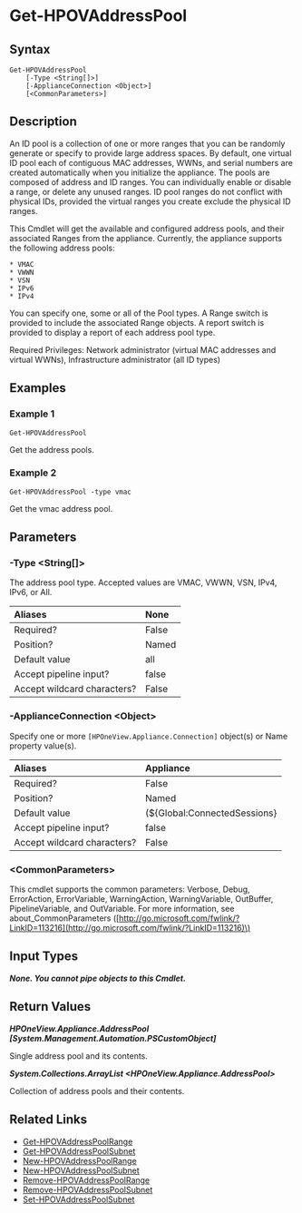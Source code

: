 ﻿---
description: Retrieve address pool information.
---

# Get-HPOVAddressPool

## Syntax

```text
Get-HPOVAddressPool
    [-Type <String[]>]
    [-ApplianceConnection <Object>]
    [<CommonParameters>]
```

## Description

An ID pool is a collection of one or more ranges that you can be randomly generate or specify to provide large address spaces. By default, one virtual ID pool each of contiguous MAC addresses, WWNs, and serial numbers are created automatically when you initialize the appliance. The pools are composed of address and ID ranges. You can individually enable or disable a range, or delete any unused ranges. ID pool ranges do not conflict with physical IDs, provided the virtual ranges you create exclude the physical ID ranges.

This Cmdlet will get the available and configured address pools, and their associated Ranges from the appliance. Currently, the appliance supports the following address pools:

    * VMAC
    * VWWN
    * VSN
    * IPv6
    * IPv4

You can specify one, some or all of the Pool types. A Range switch is provided to include the associated Range objects. A report switch is provided to display a report of each address pool type.

Required Privileges: Network administrator (virtual MAC addresses and virtual WWNs), Infrastructure administrator (all ID types)

## Examples

###  Example 1 

```text
Get-HPOVAddressPool
```

Get the address pools.

###  Example 2 

```text
Get-HPOVAddressPool -type vmac
```

Get the vmac address pool.

## Parameters

### -Type &lt;String[]&gt;

The address pool type.  Accepted values are VMAC, VWWN, VSN, IPv4, IPv6, or All.

| Aliases | None |
| :--- | :--- |
| Required? | False |
| Position? | Named |
| Default value | all |
| Accept pipeline input? | false |
| Accept wildcard characters? | False |

### -ApplianceConnection &lt;Object&gt;

Specify one or more `[HPOneView.Appliance.Connection]` object(s) or Name property value(s).

| Aliases | Appliance |
| :--- | :--- |
| Required? | False |
| Position? | Named |
| Default value | (${Global:ConnectedSessions} | ? Default) |
| Accept pipeline input? | false |
| Accept wildcard characters? | False |

### &lt;CommonParameters&gt;

This cmdlet supports the common parameters: Verbose, Debug, ErrorAction, ErrorVariable, WarningAction, WarningVariable, OutBuffer, PipelineVariable, and OutVariable. For more information, see about\_CommonParameters \([http://go.microsoft.com/fwlink/?LinkID=113216](http://go.microsoft.com/fwlink/?LinkID=113216)\)

## Input Types

_**None.  You cannot pipe objects to this Cmdlet.**_

## Return Values

_**HPOneView.Appliance.AddressPool [System.Management.Automation.PSCustomObject]**_

Single address pool and its contents.

_**System.Collections.ArrayList <HPOneView.Appliance.AddressPool>**_

Collection of address pools and their contents.

## Related Links

* [Get-HPOVAddressPoolRange](get-hpovaddresspoolrange.md)
* [Get-HPOVAddressPoolSubnet](get-hpovaddresspoolsubnet.md)
* [New-HPOVAddressPoolRange](new-hpovaddresspoolrange.md)
* [New-HPOVAddressPoolSubnet](new-hpovaddresspoolsubnet.md)
* [Remove-HPOVAddressPoolRange](remove-hpovaddresspoolrange.md)
* [Remove-HPOVAddressPoolSubnet](remove-hpovaddresspoolsubnet.md)
* [Set-HPOVAddressPoolSubnet](set-hpovaddresspoolsubnet.md)
